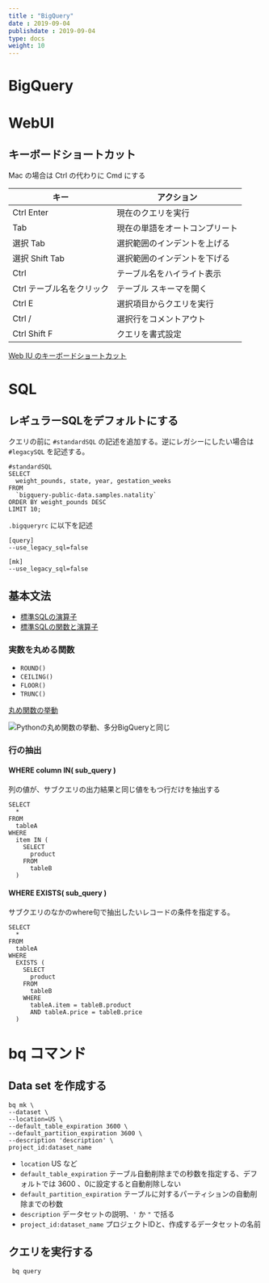 ```yaml
---
title : "BigQuery"
date : 2019-09-04
publishdate : 2019-09-04
type: docs
weight: 10
---
```


# BigQuery

# WebUI

## キーボードショートカット

Mac の場合は Ctrl の代わりに Cmd にする

|キー|アクション|
|----|----|
|Ctrl Enter|現在のクエリを実行|
|Tab|現在の単語をオートコンプリート|
|選択 Tab|選択範囲のインデントを上げる|
|選択 Shift Tab|選択範囲のインデントを下げる|
|Ctrl|テーブル名をハイライト表示|
|Ctrl テーブル名をクリック|テーブル スキーマを開く|
|Ctrl E|選択項目からクエリを実行|
|Ctrl /|選択行をコメントアウト|
|Ctrl Shift F|クエリを書式設定|

[Web IU のキーボードショートカット](https://cloud.google.com/bigquery/docs/bigquery-web-ui#keyboard_shortcuts)


# SQL

## レギュラーSQLをデフォルトにする

クエリの前に `#standardSQL` の記述を追加する。逆にレガシーにしたい場合は `#legacySQL` を記述する。


```{sql}
#standardSQL
SELECT
  weight_pounds, state, year, gestation_weeks
FROM
  `bigquery-public-data.samples.natality`
ORDER BY weight_pounds DESC
LIMIT 10;
```

`.bigqueryrc` に以下を記述

```
[query]
--use_legacy_sql=false

[mk]
--use_legacy_sql=false
```

## 基本文法

- [標準SQLの演算子](https://cloud.google.com/bigquery/docs/reference/standard-sql/operators?hl=ja)
- [標準SQLの関数と演算子](https://cloud.google.com/bigquery/docs/reference/standard-sql/functions-and-operators?hl=ja)

### 実数を丸める関数

- `ROUND()`
- `CEILING()`
- `FLOOR()`
- `TRUNC()`

[丸め関数の挙動](https://cloud.google.com/bigquery/docs/reference/standard-sql/functions-and-operators?hl=ja#floor)

![Pythonの丸め関数の挙動、多分BigQueryと同じ](ceil_floor_trunc_round.jpeg "Pythonの丸め関数の挙動")


### 行の抽出

#### WHERE column IN( sub_query )

列の値が、サブクエリの出力結果と同じ値をもつ行だけを抽出する

```
SELECT
  *
FROM
  tableA
WHERE
  item IN (
    SELECT
      product
    FROM
      tableB
  )
```

#### WHERE EXISTS( sub_query )

サブクエリのなかのwhere句で抽出したいレコードの条件を指定する。

```
SELECT
  *
FROM
  tableA
WHERE
  EXISTS (
    SELECT
      product
    FROM
      tableB
    WHERE
      tableA.item = tableB.product
      AND tableA.price = tableB.price
  )
```


# bq コマンド

## Data set を作成する

```
bq mk \
--dataset \
--location=US \
--default_table_expiration 3600 \
--default_partition_expiration 3600 \
--description 'description' \
project_id:dataset_name
```

- `location` US など
- `default_table_expiration` テーブル自動削除までの秒数を指定する、デフォルトでは 3600 、0に設定すると自動削除しない
- `default_partition_expiration` テーブルに対するパーティションの自動削除までの秒数
- `description` データセットの説明、`'` か `"` で括る
- `project_id:dataset_name` プロジェクトIDと、作成するデータセットの名前

## クエリを実行する

```
 bq query
```


